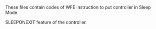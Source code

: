 
These files contain codes of WFE instruction to put controller in Sleep Mode.

SLEEPONEXIT  feature of the controller.
